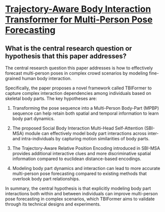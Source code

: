 # [Trajectory-Aware Body Interaction Transformer for Multi-Person Pose   Forecasting](https://arxiv.org/abs/2303.05095)

## What is the central research question or hypothesis that this paper addresses?

 The central research question this paper addresses is how to effectively forecast multi-person poses in complex crowd scenarios by modeling fine-grained human body interaction. 

Specifically, the paper proposes a novel framework called TBIFormer to capture complex interaction dependencies among individuals based on skeletal body parts. The key hypotheses are:

1) Transforming the pose sequence into a Multi-Person Body-Part (MPBP) sequence can help retain both spatial and temporal information to learn body part dynamics. 

2) The proposed Social Body Interaction Multi-Head Self-Attention (SBI-MSA) module can effectively model body part interactions across inter- and intra-individuals by capturing motion similarities of body parts.

3) The Trajectory-Aware Relative Position Encoding introduced in SBI-MSA provides additional interactive clues and more discriminative spatial information compared to euclidean distance-based encodings.

4) Modeling body part dynamics and interaction can lead to more accurate multi-person pose forecasting compared to existing methods that overlook body part relationships.

In summary, the central hypothesis is that explicitly modeling body part interactions both within and between individuals can improve multi-person pose forecasting in complex scenarios, which TBIFormer aims to validate through its technical designs and experiments.
